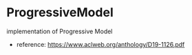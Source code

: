 # ProgressiveModel

implementation of Progressive Model
* reference: https://www.aclweb.org/anthology/D19-1126.pdf
